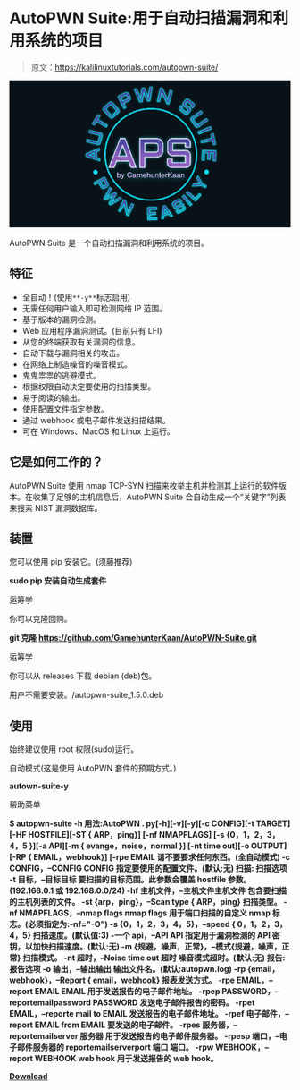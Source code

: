 # AutoPWN Suite:用于自动扫描漏洞和利用系统的项目

> 原文：<https://kalilinuxtutorials.com/autopwn-suite/>

[![](img//9f8dd80e80103d145531458f4f145487.png)](https://blogger.googleusercontent.com/img/b/R29vZ2xl/AVvXsEhAPwDQ_8jO8SZmdI79y59Cj5KTD_uyL3FApjSfrrs7cjBzZZZOT6142jQ2PwuiT_I3Vik4JDrcCy9R-zBT8mTm2c5XUXFPdii0CrigAMYhgYjIXQMsG1ntcvag-ritCre34jndgmv6gJv6oX7oj4oO_ONlESqbOYSZ_dQ1dkLZ23MaaXGHrWGV0Nzw/s728/autopwn-suite-project-for-scanning-vulnerabilities-and-exploiting-systems-automatically-840x440%20(1).png)

AutoPWN Suite 是一个自动扫描漏洞和利用系统的项目。

## 特征

*   全自动！(使用`**-y**`标志启用)
*   无需任何用户输入即可检测网络 IP 范围。
*   基于版本的漏洞检测。
*   Web 应用程序漏洞测试。(目前只有 LFI)
*   从您的终端获取有关漏洞的信息。
*   自动下载与漏洞相关的攻击。
*   在网络上制造噪音的噪音模式。
*   鬼鬼祟祟的逃避模式。
*   根据权限自动决定要使用的扫描类型。
*   易于阅读的输出。
*   使用配置文件指定参数。
*   通过 webhook 或电子邮件发送扫描结果。
*   可在 Windows、MacOS 和 Linux 上运行。

## 它是如何工作的？

AutoPWN Suite 使用 nmap TCP-SYN 扫描来枚举主机并检测其上运行的软件版本。在收集了足够的主机信息后，AutoPWN Suite 会自动生成一个“关键字”列表来搜索 NIST 漏洞数据库。

## 装置

您可以使用 pip 安装它。(须藤推荐)

**sudo pip 安装自动生成套件**

运筹学

你可以克隆回购。

**git 克隆 https://github.com/GamehunterKaan/AutoPWN-Suite.git**

运筹学

你可以从 releases 下载 debian (deb)包。

用户不需要安装。/autopwn-suite_1.5.0.deb

## 使用

始终建议使用 root 权限(sudo)运行。

自动模式(这是使用 AutoPWN 套件的预期方式。)

**autown-suite-y**

帮助菜单

**$ autopwn-suite -h
用法:AutoPWN . py[-h][-v][-y][-c CONFIG][-t TARGET][-HF HOSTFILE][-ST { ARP，ping}] [-nf NMAPFLAGS] [-s {0，1，2，3，4，5 }][-a API][-m { evange，noise，normal }]
[-nt time out][-o OUTPUT][-RP { EMAIL，webhook}] [-rpe EMAIL 请不要要求任何东西。(全自动模式)
-c CONFIG，–CONFIG CONFIG
指定要使用的配置文件。(默认:无)
扫描:
扫描选项
-t 目标，–目标目标
要扫描的目标范围。此参数会覆盖 hostfile 参数。(192.168.0.1 或 192.168.0.0/24)
-hf 主机文件，–主机文件主机文件
包含要扫描的主机列表的文件。
-st {arp，ping}，–Scan type { ARP，ping}
扫描类型。
-nf NMAPFLAGS，–nmap flags nmap flags
用于端口扫描的自定义 nmap 标志。(必须指定为:-nf="-O")
-s {0，1，2，3，4，5}，–speed { 0，1，2，3，4，5}
扫描速度。(默认值:3)
-一个 api，–API API 指定用于漏洞检测的 API 密钥，以加快扫描速度。(默认:无)
-m {规避，噪声，正常}，–模式{规避，噪声，正常}
扫描模式。
-nt 超时，–Noise time out 超时
噪音模式超时。(默认:无)
报告:
报告选项
-o 输出，–输出输出
输出文件名。(默认:autopwn.log)
-rp {email，webhook}，–Report { email，webhook}
报表发送方式。
-rpe EMAIL，–report EMAIL EMAIL
用于发送报告的电子邮件地址。
-rpep PASSWORD，–reportemailpassword PASSWORD
发送电子邮件报告的密码。
-rpet EMAIL，–reporte mail to EMAIL
发送报告的电子邮件地址。
-rpef 电子邮件，–report EMAIL from EMAIL
要发送的电子邮件。
-rpes 服务器，–reportemailserver 服务器
用于发送报告的电子邮件服务器。
-rpesp 端口，–电子邮件服务器的 reportemailserverport 端口
端口。
-rpw WEBHOOK，–report WEBHOOK web hook
用于发送报告的 web hook。**

[**Download**](https://github.com/GamehunterKaan/AutoPWN-Suite)